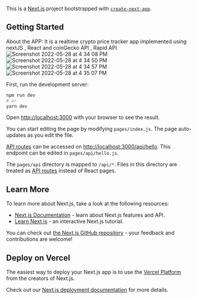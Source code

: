 This is a [Next.js](https://nextjs.org/) project bootstrapped with [`create-next-app`](https://github.com/vercel/next.js/tree/canary/packages/create-next-app).

## Getting Started

About the APP:
It is a realtime crypto price tracker app implemented using nextJS , React and coinGecko API , Rapid API.
![Screenshot 2022-05-28 at 4 34 08 PM](https://user-images.githubusercontent.com/71213649/170822924-9f365fad-39ac-4b89-874f-366bc6766eba.png)
![Screenshot 2022-05-28 at 4 34 50 PM](https://user-images.githubusercontent.com/71213649/170822926-d3754a8f-a783-4b96-a1d3-a07b221a632e.png)
![Screenshot 2022-05-28 at 4 34 57 PM](https://user-images.githubusercontent.com/71213649/170822928-4098586f-d9e5-4519-a067-7af66c0b8dd8.png)
![Screenshot 2022-05-28 at 4 35 07 PM](https://user-images.githubusercontent.com/71213649/170822932-6f54046c-0772-48aa-96c8-4519d3e03bf8.png)


First, run the development server:

```bash
npm run dev
# or
yarn dev
```

Open [http://localhost:3000](http://localhost:3000) with your browser to see the result.

You can start editing the page by modifying `pages/index.js`. The page auto-updates as you edit the file.

[API routes](https://nextjs.org/docs/api-routes/introduction) can be accessed on [http://localhost:3000/api/hello](http://localhost:3000/api/hello). This endpoint can be edited in `pages/api/hello.js`.

The `pages/api` directory is mapped to `/api/*`. Files in this directory are treated as [API routes](https://nextjs.org/docs/api-routes/introduction) instead of React pages.

## Learn More

To learn more about Next.js, take a look at the following resources:

- [Next.js Documentation](https://nextjs.org/docs) - learn about Next.js features and API.
- [Learn Next.js](https://nextjs.org/learn) - an interactive Next.js tutorial.

You can check out [the Next.js GitHub repository](https://github.com/vercel/next.js/) - your feedback and contributions are welcome!

## Deploy on Vercel

The easiest way to deploy your Next.js app is to use the [Vercel Platform](https://vercel.com/new?utm_medium=default-template&filter=next.js&utm_source=create-next-app&utm_campaign=create-next-app-readme) from the creators of Next.js.

Check out our [Next.js deployment documentation](https://nextjs.org/docs/deployment) for more details.
